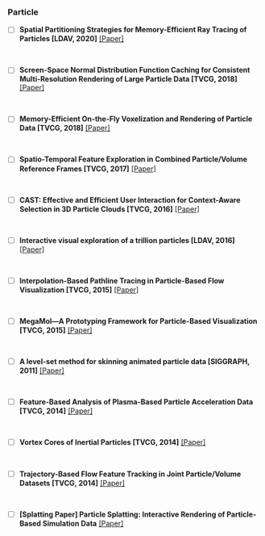 ### Particle

- [ ] **Spatial Partitioning Strategies for Memory-Efficient Ray Tracing of Particles [LDAV, 2020]** [[Paper]](pdfs/Spatial_Partitioning_Strategies_for_Memory-Efficient_Ray_Tracing_of_Particles.pdf)

<br>

- [ ] **Screen-Space Normal Distribution Function Caching for Consistent Multi-Resolution Rendering of Large Particle Data [TVCG, 2018]** [[Paper]](pdfs/Screen-Space_Normal_Distribution_Function_Caching_for_Consistent_Multi-Resolution_Rendering_of_Large_Particle_Data.pdf)

<br>

- [ ] **Memory-Efficient On-the-Fly Voxelization and Rendering of Particle Data [TVCG, 2018]** [[Paper]](pdfs/Memory-Efficient_On-the-Fly_Voxelization_and_Rendering_of_Particle_Data.pdf)

<br>

- [ ] **Spatio-Temporal Feature Exploration in Combined Particle/Volume Reference Frames [TVCG, 2017]** [[Paper]](pdfs/Spatio-Temporal_Feature_Exploration_in_Combined_Particle_Volume_Reference_Frames.pdf)

<br>

- [ ] **CAST: Effective and Efficient User Interaction for Context-Aware Selection in 3D Particle Clouds [TVCG, 2016]** [[Paper]](pdfs/CAST_Effective_and_Efficient_User_Interaction_for_Context-Aware_Selection_in_3D_Particle_Clouds.pdf)

<br>

- [ ] **Interactive visual exploration of a trillion particles [LDAV, 2016]** [[Paper]](pdfs/Interactive_visual_exploration_of_a_trillion_particles.pdf)

<br>

- [ ] **Interpolation-Based Pathline Tracing in Particle-Based Flow Visualization [TVCG, 2015]** [[Paper]](pdfs/Interpolation-Based_Pathline_Tracing_in_Particle-Based_Flow_Visualization.pdf)

<br>

- [ ] **MegaMol—A Prototyping Framework for Particle-Based Visualization [TVCG, 2015]** [[Paper]](pdfs/MegaMolA_Prototyping_Framework_for_Particle-Based_Visualization.pdf)

<br>

- [ ] **A level-set method for skinning animated particle data [SIGGRAPH, 2011]** [[Paper]](pdfs/2019406.2019409.pdf)

<br>

- [ ] **Feature-Based Analysis of Plasma-Based Particle Acceleration Data [TVCG, 2014]** [[Paper]](pdfs/Feature-Based_Analysis_of_Plasma-Based_Particle_Acceleration_Data.pdf)

<br>

- [ ] **Vortex Cores of Inertial Particles [TVCG, 2014]** [[Paper]](pdfs/Vortex_Cores_of_Inertial_Particles.pdf)

<br>

- [ ] **Trajectory-Based Flow Feature Tracking in Joint Particle/Volume Datasets [TVCG, 2014]** [[Paper]](pdfs/Trajectory-Based_Flow_Feature_Tracking_in_Joint_Particle_Volume_Datasets.pdf)

<br>

- [ ] **[Splatting Paper] Particle Splatting: Interactive Rendering of Particle-Based Simulation Data** [[Paper]](pdfs/PSIRPBSD_paper.pdf)

<br>